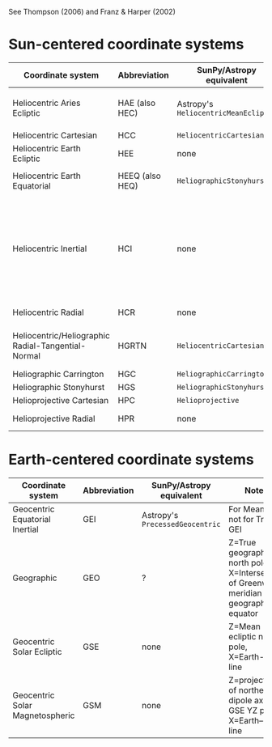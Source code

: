 See Thompson (2006) and Franz & Harper (2002)

# Sun-centered coordinate systems
| Coordinate system | Abbreviation | SunPy/Astropy equivalent | Notes |
| --- | --- | --- | --- |
| Heliocentric Aries Ecliptic | HAE (also HEC) | Astropy's `HeliocentricMeanEcliptic` | If using an Astropy version before v3.2, use the misleadingly named `HeliocentricTrueEcliptic` |
| Heliocentric Cartesian | HCC | `HeliocentricCartesian` | |
| Heliocentric Earth Ecliptic | HEE | none | Z=Mean ecliptic north pole, X=Sun-Earth line |
| Heliocentric Earth Equatorial | HEEQ (also HEQ) | `HeliographicStonyhurst` | Specify the coordinate using `CartesianRepresentation` |
| Heliocentric Inertial | HCI | none | Z=Solar rotational axis, X=Solar ascending node on ecliptic; Heliocentric of Date (HCD) is the precessed version to the ecliptic of date; similar to the "de-tilted HCRS" frame that is used for internal calculations, but that one is not dynamical |
| Heliocentric Radial | HCR | none | Equivalent to HCC with a cylindrical representation |
| Heliocentric/Heliographic Radial-Tangential-Normal | HGRTN | `HeliocentricCartesian` | The axes are permuted, with HCC X, Y, Z equivalent respectively to HGRTN Y, Z, X|
| Heliographic Carrington | HGC | `HeliographicCarrington` | |
| Heliographic Stonyhurst | HGS | `HeliographicStonyhurst` | |
| Helioprojective Cartesian | HPC | `Helioprojective` | |
| Helioprojective Radial | HPR | none | Is to Heliocentric Radial what HPC is to HCC |

# Earth-centered coordinate systems
| Coordinate system | Abbreviation | SunPy/Astropy equivalent | Notes |
| --- | --- | --- | --- |
| Geocentric Equatorial Inertial | GEI | Astropy's `PrecessedGeocentric` | For Mean GEI, not for True GEI |
| Geographic | GEO | ? | Z=True geographic north pole, X=Intersection of Greenwich meridian and geographic equator |
| Geocentric Solar Ecliptic | GSE | none | Z=Mean ecliptic north pole, X=Earth-Sun line |
| Geocentric Solar Magnetospheric | GSM | none | Z=projection of northern dipole axis on GSE YZ plane, X=Earth–Sun line |